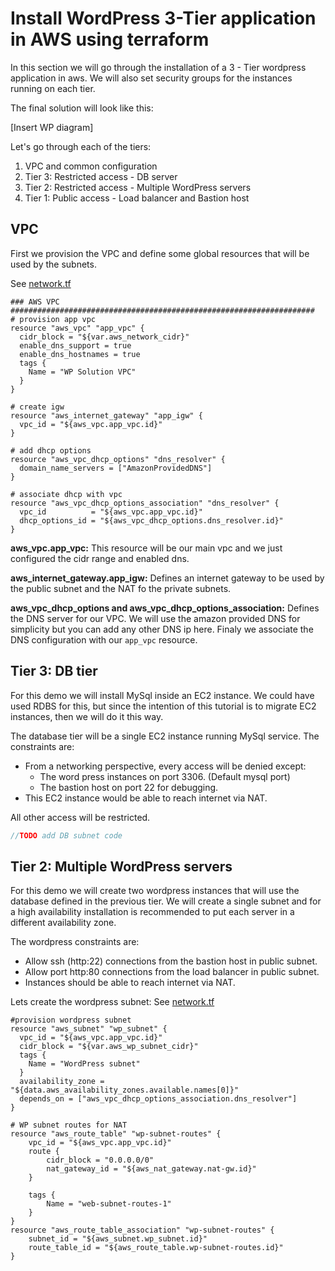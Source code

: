 # Install WordPress 3-Tier application in AWS using terraform

In this section we will go through the installation of a 3 - Tier wordpress application in aws. We will also set security groups for the instances running on each tier.

The final solution will look like this:

[Insert WP diagram]

Let's go through each of the tiers:
1. VPC and common configuration
2. Tier 3: Restricted access - DB server
3. Tier 2: Restricted access - Multiple WordPress servers
4. Tier 1: Public access - Load balancer and Bastion host

## VPC
First we provision the VPC and define some global resources that will be used by the subnets.

See [network.tf](../../../terraform/modules/aws_wordpress/network.tf)

```HCL
### AWS VPC ####################################################################
# provision app vpc
resource "aws_vpc" "app_vpc" {
  cidr_block = "${var.aws_network_cidr}"
  enable_dns_support = true
  enable_dns_hostnames = true
  tags {
    Name = "WP Solution VPC"
  }
}

# create igw
resource "aws_internet_gateway" "app_igw" {
  vpc_id = "${aws_vpc.app_vpc.id}"
}

# add dhcp options
resource "aws_vpc_dhcp_options" "dns_resolver" {
  domain_name_servers = ["AmazonProvidedDNS"]
}

# associate dhcp with vpc
resource "aws_vpc_dhcp_options_association" "dns_resolver" {
  vpc_id          = "${aws_vpc.app_vpc.id}"
  dhcp_options_id = "${aws_vpc_dhcp_options.dns_resolver.id}"
}
```

**aws_vpc.app_vpc:** This resource will be our main vpc and we just configured the cidr range and enabled dns.  

**aws_internet_gateway.app_igw:** Defines an internet gateway to be used by the public subnet and the NAT fo the private subnets.  

**aws_vpc_dhcp_options and aws_vpc_dhcp_options_association:** Defines the DNS server for our VPC. We will use the amazon provided DNS for simplicity but you can add any other DNS ip here. Finaly we associate the DNS configuration with our `app_vpc` resource.  

## Tier 3: DB tier

For this demo we will install MySql inside an EC2 instance. We could have used RDBS for this, but since the intention of this tutorial is to migrate EC2 instances, then we will do it this way.

The database tier will be a single EC2 instance running MySql service. The constraints are:

- From a networking perspective, every access will be denied except:
    - The word press instances on port 3306. (Default mysql port)
    - The bastion host on port 22 for debugging.
- This EC2 instance would be able to reach internet via NAT.

All other access will be restricted.
```java
//TODO add DB subnet code
```
## Tier 2: Multiple WordPress servers

For this demo we will create two wordpress instances that will use the database defined in the previous tier. We will create a single subnet and for a high availability installation is recommended to put each server in a different availability zone.

The wordpress constraints are:
- Allow ssh (http:22) connections from the bastion host in public subnet.
- Allow port http:80 connections from the load balancer in public subnet.
- Instances should be able to reach internet via NAT.

Lets create the wordpress subnet:
See [network.tf](../../../terraform/modules/aws_wordpress/network.tf)
```HCL
#provision wordpress subnet
resource "aws_subnet" "wp_subnet" {
  vpc_id = "${aws_vpc.app_vpc.id}"
  cidr_block = "${var.aws_wp_subnet_cidr}"
  tags {
    Name = "WordPress subnet"
  }
  availability_zone = "${data.aws_availability_zones.available.names[0]}"
  depends_on = ["aws_vpc_dhcp_options_association.dns_resolver"]
}

# WP subnet routes for NAT
resource "aws_route_table" "wp-subnet-routes" {
    vpc_id = "${aws_vpc.app_vpc.id}"
    route {
        cidr_block = "0.0.0.0/0"
        nat_gateway_id = "${aws_nat_gateway.nat-gw.id}"
    }

    tags {
        Name = "web-subnet-routes-1"
    }
}
resource "aws_route_table_association" "wp-subnet-routes" {
    subnet_id = "${aws_subnet.wp_subnet.id}"
    route_table_id = "${aws_route_table.wp-subnet-routes.id}"
}
```



